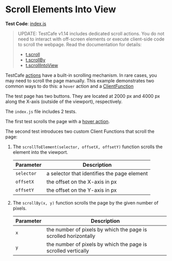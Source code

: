 # Scroll Elements Into View

**Test Code**: [index.js](index.js)  

> UPDATE: TestCafe v1.14 includes dedicated scroll actions. You do not need to interact with off-screen elements or execute client-side code to scroll the webpage. Read the documentation for details:
>
> * [t.scroll](https://devexpress.github.io/testcafe/documentation/reference/test-api/testcontroller/scroll.html)
> * [t.scrollBy](https://devexpress.github.io/testcafe/documentation/reference/test-api/testcontroller/scrollby.html)
> * [t.scrollIntoView](https://devexpress.github.io/testcafe/documentation/reference/test-api/testcontroller/scrollintoview.html)

TestCafe [actions](https://devexpress.github.io/testcafe/documentation/guides/basic-guides/interact-with-the-page.html) have a built-in scrolling mechanism. In rare cases, you may need to scroll the page manually. This example demonstrates two common ways to do this: a `hover` action and a [ClientFunction](https://devexpress.github.io/testcafe/documentation/guides/basic-guides/obtain-client-side-info.html)

The test page has two buttons. They are located at 2000 px and 4000 px along the X-axis (outside of the viewport), respectively.

The `index.js` file includes 2 tests.

The first test scrolls the page with a [hover action](https://devexpress.github.io/testcafe/documentation/reference/test-api/testcontroller/hover.html).

The second test introduces two custom Client Functions that scroll the page:

1. The `scrollToElement(selector, offsetX, offsetY)` function scrolls the element into the viewport.

    | Parameter  | Description |
    |------------|-------------|
    | `selector` | a selector that identifies the page element |
    | `offsetX`  | the offset on the X-axis in px |
    | `offsetY`  | the offset on the Y-axis in px |

2. The `scrollBy(x, y)` function scrolls the page by the given number of pixels.

    | Parameter  | Description |
    |------------|-------------|
    | `x` | the number of pixels by which the page is scrolled horizontally|
    | `y`  | the number of pixels by which the page is scrolled vertically|
